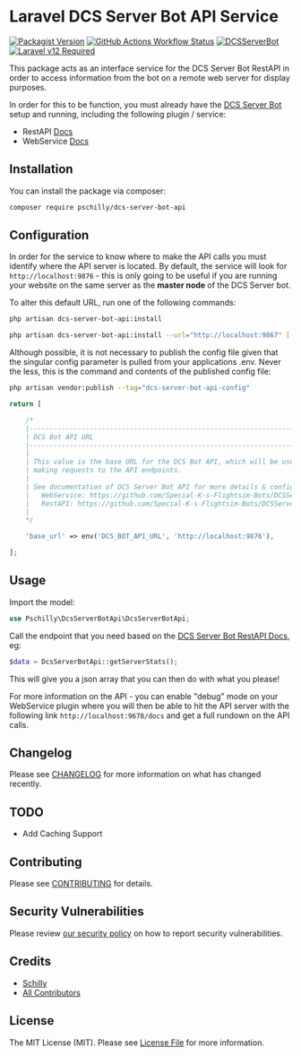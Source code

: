 # Laravel DCS Server Bot API Service

[![Packagist Version](https://img.shields.io/packagist/v/pschilly/dcs-server-bot-api?style=for-the-badge)](https://packagist.org/packages/pschilly/dcs-server-bot-api)
[![GitHub Actions Workflow Status](https://img.shields.io/github/actions/workflow/status/pschilly/dcs-server-bot-api/fix-php-code-style-issues.yml?branch=main&style=for-the-badge)](https://github.com/pschilly/dcs-server-bot-api/actions/workflows/phpstan.yml)
[![DCSServerBot](https://img.shields.io/badge/🤖_Requires-DCS_Server_Bot-green?style=for-the-badge)](https://github.com/Special-K-s-Flightsim-Bots/DCSServerBot)
[![Laravel v12 Required](https://img.shields.io/badge/Laravel-v12-FF2D20?style=for-the-badge&logo=laravel&logoColor=white)](https://laravel.com)

This package acts as an interface service for the DCS Server Bot RestAPI in order to access information from the bot on a remote web server for display purposes.

In order for this to be function, you must already have the [DCS Server Bot](https://github.com/Special-K-s-Flightsim-Bots/DCSServerBot) setup and running, including the following plugin / service:

-   RestAPI [Docs](https://github.com/Special-K-s-Flightsim-Bots/DCSServerBot/blob/master/plugins/restapi/README.md)
-   WebService [Docs](https://github.com/Special-K-s-Flightsim-Bots/DCSServerBot/blob/master/services/webservice/README.md)

## Installation

You can install the package via composer:

```bash
composer require pschilly/dcs-server-bot-api
```

## Configuration

In order for the service to know where to make the API calls you must identify where the API server is located. By default, the service will look for `http://localhost:9876` - this is only going to be useful if you are running your website on the same server as the **master node** of the DCS Server bot.

To alter this default URL, run one of the following commands:

```bash
php artisan dcs-server-bot-api:install
```

```bash
php artisan dcs-server-bot-api:install --url="http://localhost:9867" [--force]
```

Although possible, it is not necessary to publish the config file given that the singular config parameter is pulled from your applications .env. Never the less, this is the command and contents of the published config file:

```bash
php artisan vendor:publish --tag="dcs-server-bot-api-config"
```

```php
return [

    /*
    |--------------------------------------------------------------------------
    | DCS Bot API URL
    |--------------------------------------------------------------------------
    |
    | This value is the base URL for the DCS Bot API, which will be used when
    | making requests to the API endpoints.
    |
    | See documentation of DCS Server Bot API for more details & configuration on your actual DCS Server Bot.
    |   WebService: https://github.com/Special-K-s-Flightsim-Bots/DCSServerBot/blob/master/services/webservice/README.md
    |   RestAPI: https://github.com/Special-K-s-Flightsim-Bots/DCSServerBot/blob/master/plugins/restapi/README.md
    |
    */

    'base_url' => env('DCS_BOT_API_URL', 'http://localhost:9876'),

];
```

## Usage

Import the model:
```php
use Pschilly\DcsServerBotApi\DcsServerBotApi;
```

Call the endpoint that you need based on the [DCS Server Bot RestAPI Docs](https://github.com/Special-K-s-Flightsim-Bots/DCSServerBot/blob/master/plugins/restapi/README.md), eg:

```php
$data = DcsServerBotApi::getServerStats();
```

This will give you a json array that you can then do with what you please!

For more information on the API - you can enable "debug" mode on your WebService plugin where you will then be able to hit the API server with the following link `http://localhost:9678/docs` and get a full rundown on the API calls.


## Changelog

Please see [CHANGELOG](CHANGELOG.md) for more information on what has changed recently.

## TODO

-   Add Caching Support

## Contributing

Please see [CONTRIBUTING](CONTRIBUTING.md) for details.

## Security Vulnerabilities

Please review [our security policy](../../security/policy) on how to report security vulnerabilities.

## Credits

-   [Schilly](https://github.com/pschilly)
-   [All Contributors](../../contributors)

## License

The MIT License (MIT). Please see [License File](LICENSE.md) for more information.
